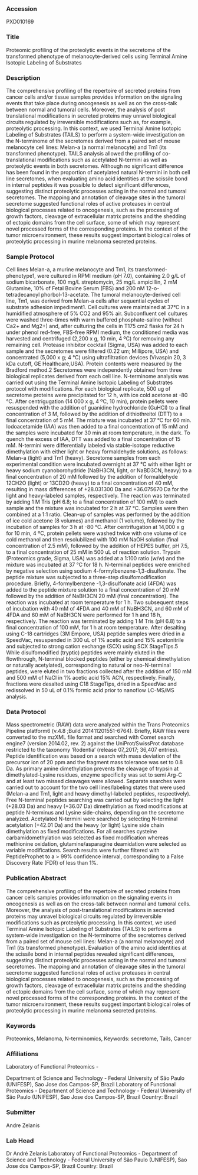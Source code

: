 ### Accession
PXD010169

### Title
Proteomic profiling of the proteolytic events in the secretome of the transformed phenotype of melanocyte-derived cells using Terminal Amine Isotopic Labeling of Substrates

### Description
The comprehensive profiling of the repertoire of secreted proteins from cancer cells and/or tissue samples provides information on the signaling events that take place during oncogenesis as well as on the cross-talk between normal and tumoral cells. Moreover, the analysis of post translational modifications in secreted proteins may unravel biological circuits regulated by irreversible modifications such as, for example, proteolytic processing. In this context, we used Terminal Amine Isotopic Labeling of Substrates (TAILS) to perform a system-wide investigation on the N-terminome of the secretomes derived from a paired set of mouse melanocyte cell lines: Melan-a (a normal melanocyte) and Tm1 (its transformed phenotype). TAILS analysis allowed the profiling of co-translational modifications such as acetylated N-termini as well as proteolytic events in both secretomes. Although no significant difference has been found in the proportion of acetylated natural N-termini in both cell line secretomes, when evaluating amino acid identities at the scissile bond in internal peptides it was possible to detect significant differences, suggesting distinct proteolytic processes acting in the normal and tumoral secretomes. The mapping and annotation of cleavage sites in the tumoral secretome suggested functional roles of active proteases in central biological processes related to oncogenesis, such as the processing of growth factors, cleavage of extracellular matrix proteins and the shedding of ectopic domains from the cell surface, some of which may represent novel processed forms of the corresponding proteins. In the context of the tumor microenvironment, these results suggest important biological roles of proteolytic processing in murine melanoma secreted proteins.

### Sample Protocol
Cell lines Melan-a, a murine melanocyte and Tm1, its transformed-phenotype1, were cultured in RPMI medium (pH 7.0), containing 2.0 g/L of sodium bicarbonate, 100 mg/L streptomycin, 25 mg/L ampicillin, 2 mM Glutamine, 10% of Fetal Bovine Serum (FBS) and 200 nM 12-o-tetradecanoyl phorbol-13-acetate. The tumoral melanocyte-derived cell line, Tm1, was derived from Melan-a cells after sequential cycles of substrate adhesion impediment1. Cell cultures were maintained at 37°C in a humidified atmosphere of 5% CO2 and 95% air. Subconfluent cell cultures were washed three-times with warm buffered phosphate-saline (without Ca2+ and Mg2+) and, after culturing the cells in T175 cm2 flasks for 24 h under phenol red-free, FBS-free RPMI medium, the conditioned media was harvested and centrifuged (2,200 x g, 10 min, 4 ºC) for removing any remaining cell. Protease inhibitor cocktail (Sigma, USA) was added to each sample and the secretomes were filtered (0.22 um; Millipore, USA) and concentrated (5,000 x g; 4 °C) using ultrafiltration devices (Vivaspin 20, 3 kDa cutoff, GE Healthcare,USA). Protein contents were measured by the Bradford method.2 Secretomes were independently obtained from three biological replicates derived from each cell line. N-terminome analysis was carried out using the Terminal Amine Isotopic Labeling of Substrates protocol with modifications. For each biological replicate, 500 ug of secretome proteins were precipitated for 12 h, with ice cold acetone at -80 °C. After centrigugation (14 000 x g, 4 ºC, 10 min), protein pellets were resuspended with the addition of guanidine hydrochloride (GuHCl) to a final concentration of 3 M, followed by the addition of dithiothreitol (DTT) to a final concentration of 5 mM. The mixture was incubated at 37 °C for 60 min. Iodoacetamide (IAA) was then added to a final concentration of 15 mM and the samples were incubated for 30 min at room temperature, in the dark. To quench the excess of IAA, DTT was added to a final concentration of 15 mM. N-termini were differentially labeled via stable-isotope reductive dimethylation with either light or heavy formaldehyde solutions, as follows: Melan-a (light) and Tm1 (heavy). Secretome samples from each experimental condition were incubated overnight at 37 °C with either light or heavy sodium cyanoborohydride (NaBH3CN, light, or NaBD3CN, heavy) to a final concentration of 20 mM followed by the addition of formaldehyde 12CH2O (light) or 13CD2O (heavy) to a final concentration of 40 mM, resulting in mass differences of +28.031300 Da and +36.075670 Da for the light and heavy-labeled samples, respectively. The reaction was terminated by adding 1 M Tris (pH 6.8; to a final concentration of 100 mM) to each sample and the mixture was incubated for 2 h at 37 °C. Samples were then combined at a 1:1 ratio. Clean-up of samples was performed by the addition of ice cold acetone (8 volumes) and methanol (1 volume), followed by the incubation of samples for 3 h at -80 °C. After centrifugation at 14,000 x g for 10 min, 4 ºC, protein pellets were washed twice with one volume of ice cold methanol and then resolubilized with 100 mM NaOH solution (final concentration of 2.5 mM), followed by the addition of HEPES buffer, pH 7.5, to a final concentration of 25 mM in 500 uL of reaction solution. Trypsin (Proteomics grade, Sigma, USA) was added at a 1:100 ratio (w/w) and the mixture was incubated at 37 °C for 18 h. N-terminal peptides were enriched by negative selection using sodium 4-formylbenzene-1,3-disulfonate. The peptide mixture was subjected to a three-step disulfomodification procedure. Briefly, 4-formylbenzene -1,3-disulfonate acid (4FDA) was added to the peptide mixture solution to a final concentration of 20 mM followed by the addition of NaBH3CN 20 mM (final concentration). The reaction was incubated at room temperature for 1 h. Two subsequent steps of incubation with 40 mM of 4FDA and 40 mM of NaBH3CN, and 60 mM of 4FDA and 60 mM of NaBH3CN were performed for 1 h and 18 h, respectively. The reaction was terminated by adding 1 M Tris (pH 6.8) to a final concentration of 100 mM, for 1 h at room temperature. After desalting using C-18 cartridges (3M Empore, USA) peptide samples were dried in a SpeedVac, resuspended in 300 uL of 1% acetic acid and 15% acetonitrile and subjected to strong cation exchange (SCX) using SCX StageTips.5 While disulfomodified (tryptic) peptides were mainly eluted in the flowthrough, N-terminal blocked peptides (either by chemical dimethylation or naturally acetylated), corresponding to natural or neo-N-terminal peptides, were eluted in two fractions collected after the addition of 150 mM and 500 mM of NaCl in 1% acetic acid 15% ACN, respectively. Finally, fractions were desalted using C18 StageTips, dried in a SpeedVac and redissolved in 50 uL of 0.1% formic acid prior to nanoflow LC-MS/MS analysis.

### Data Protocol
Mass spectrometric (RAW) data were analyzed within the Trans Proteomics Pipeline platform6 (v.4.8 ;Build 201411201551-6764). Briefly, RAW files were converted to the mzXML file format and searched with Comet search engine7 (version 2014.02, rev. 2) against the UniProt/SwissProt database restricted to the taxonomy ‘Rodentia’ (release 07_2017; 36,407 entries). Peptide identification was based on a search with mass deviation of the precursor ion of 20 ppm and the fragment mass tolerance was set to 0.8 Da. As primary amine dimethylation prevents the cleavage of trypsin at dimethylated-Lysine residues, enzyme specificity was set to semi Arg-C and at least two missed cleavages were allowed. Separate searches were carried out to account for the two cell lines/labeling states that were used (Melan-a and Tm1, light and heavy dimethyl-labeled peptides, respectively). Free N-terminal peptides searching was carried out by selecting the light (+28.03 Da) and heavy (+36.07 Da) dimethylation as fixed modifications at peptide N-terminus and Lysine side-chains, depending on the secretome analyzed. Acetylated N-termini were searched by selecting N-terminal acetylation (+42.01 Da) and the heavy (or light) Lysine side chain dimethylation as fixed modifications. For all searches cysteine carbamidomethylation was selected as fixed modification whereas methionine oxidation, glutamine/asparagine deamidation were selected as variable modifications. Search results were further filtered with PeptideProphet to a > 99% confidence interval, corresponding to a False Discovery Rate (FDR) of less than 1%.

### Publication Abstract
The comprehensive profiling of the repertoire of secreted proteins from cancer cells samples provides information on the signaling events in oncogenesis as well as on the cross-talk between normal and tumoral cells. Moreover, the analysis of post-translational modifications in secreted proteins may unravel biological circuits regulated by irreversible modifications such as proteolytic processing. In this context, we used Terminal Amine Isotopic Labeling of Substrates (TAILS) to perform a system-wide investigation on the N-terminome of the secretomes derived from a paired set of mouse cell lines: Melan-a (a normal melanocyte) and Tm1 (its transformed phenotype). Evaluation of the amino acid identities at the scissile bond in internal peptides revealed significant differences, suggesting distinct proteolytic processes acting in the normal and tumoral secretomes. The mapping and annotation of cleavage sites in the tumoral secretome suggested functional roles of active proteases in central biological processes related to oncogenesis, such as the processing of growth factors, cleavage of extracellular matrix proteins and the shedding of ectopic domains from the cell surface, some of which may represent novel processed forms of the corresponding proteins. In the context of the tumor microenvironment, these results suggest important biological roles of proteolytic processing in murine melanoma secreted proteins.

### Keywords
Proteomics, Melanoma, N-terminomics, Keywords: secretome, Tails, Cancer

### Affiliations
Laboratory of Functional Proteomics  -

Department of Science and Technology -
Federal University of São Paulo (UNIFESP), Sao Jose dos Campos-SP, Brazil
Laboratory of Functional Proteomics - Department of Science and Technology - Federal University of São Paulo (UNIFESP), Sao Jose dos Campos-SP, Brazil Country: Brazil

### Submitter
Andre Zelanis

### Lab Head
Dr André Zelanis
Laboratory of Functional Proteomics - Department of Science and Technology - Federal University of São Paulo (UNIFESP), Sao Jose dos Campos-SP, Brazil Country: Brazil


